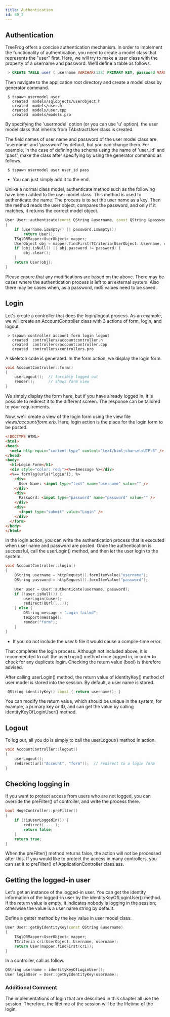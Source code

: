 ```yaml
---
title: Authentication
id: 80_2
---
```


## Authentication

TreeFrog offers a concise authentication mechanism.
In order to implement the functionality of authentication, you need to create a model class that represents the "user" first. Here, we will try to make a user class with the property of a username and password.
We’ll define a table as follows.

```sql
 > CREATE TABLE user ( username VARCHAR(128) PRIMARY KEY, password VARCHAR(128) );
```
  
Then navigate to the application root directory and create a model class by generator command.

```
 $ tspawn usermodel user
   created  models/sqlobjects/userobject.h
   created  models/user.h
   created  models/user.cpp
   created  models/models.pro
```
 
By specifying the 'usermodel' option (or you can use  'u' option), the user model class that inherits from TAbstractUser class is created.

The field names of user name and password of the user model class are 'username' and 'password' by default, but you can change them.  For example, in the case of defining the schema using the name of 'user_id' and 'pass', make the class after specifying by using the generator command as follows. 

```
 $ tspawn usermodel user user_id pass
```

- You can just simply add it to the end.
 
Unlike a normal class model, authenticate method such as the following have been added to the user model class. This method is used to authenticate the name. The process is to set the user name as a key. Then the method reads the user object, compares the password, and only if it matches, it returns the correct model object.

```c++
User User::authenticate(const QString &username, const QString &password)
{
    if (username.isEmpty() || password.isEmpty())
        return User();
    TSqlORMapper<UserObject> mapper;
    UserObject obj = mapper.findFirst(TCriteria(UserObject::Username, username));
    if (obj.isNull() || obj.password != password) {
        obj.clear();
    }
    return User(obj);
}
```

Please ensure that any modifications are based on the above.
There may be cases where the authentication process is left to an external system.  Also there may be cases when, as a password, md5 values need to be saved.

## Login

Let's create a controller that does the login/logout process. As an example, we will create an AccountController class with 3 actions of form, login, and logout.

```
 > tspawn controller account form login logout
   created  controllers/accountcontroller.h
   created  controllers/accountcontroller.cpp
   created  controllers/controllers.pro
```

A skeleton code is generated.
In the form action, we display the login form.

```c++
void AccountController::form()
{
    userLogout();  // forcibly logged out
    render();      // shows form view
}
```

We simply display the form here, but if you have already logged in, it is possible to redirect it to the different screen. The response can be tailored to your requirements.

Now, we'll create a view of the login form using the view file *views/account/form.erb*. Here, login action is the place for the login form to be posted.

```html
<!DOCTYPE HTML>
<html>
<head>
  <meta http-equiv="content-type" content="text/html;charset=UTF-8" />
</head>
<body>
  <h1>Login Form</h1>
  <div style="color: red;"><%==$message %></div>
  <%== formTag(urla("login")); %>
    <div>
      User Name: <input type="text" name="username" value="" />
    </div>
    <div>
      Password: <input type="password" name="password" value="" />
    </div>
    <div>
      <input type="submit" value="Login" />
    </div>
  </form>
</body>
</html>
```
 
In the login action, you can write the authentication process that is executed when user name and password are posted. Once the authentication is successful, call the userLogin() method, and then let the user login to the system.  

```c++
void AccountController::login()
{
    QString username = httpRequest().formItemValue("username");
    QString password = httpRequest().formItemValue("password");
 
    User user = User::authenticate(username, password);
    if (!user.isNull()) {
        userLogin(&user);
        redirect(QUrl(...));
    } else {
        QString message = "Login failed";
        texport(message);
        render("form");
    }
}
```
 
- If you do not include the *user.h* file it would cause a compile-time error.

That completes the login process.
Although not included above, it is recommended to call the userLogin() method once logged in, in order to check for any duplicate login. Checking the return value (bool) is therefore advised.
 
After calling userLogin() method, the return value of identityKey() method of user model is stored into the session. By default, a user name is stored.

```c++
 QString identityKey() const { return username(); }
```

You can modify the return value, which should be unique in the system, for example, a primary key or ID, and can get the value by calling identityKeyOfLoginUser() method.
 
## Logout

To log out, all you do is simply to call the userLogout() method in action.

```c++
void AccountController::logout()
{
    userLogout();
    redirect(url("Account", "form"));  // redirect to a login form
}
```

## Checking logging in

If you want to protect access from users who are not logged, you can override the preFilter() of controller, and write the process there.

```c++
bool HogeController::preFilter()
{
    if (!isUserLoggedIn()) {
        redirect( ... );
        return false;
    }
    return true;
}
``` 
  
When the preFilter() method returns false, the action will not be processed after this.
If you would like to protect the access in many controllers, you can set it to preFilter() of ApplicationController class.ass.
 
## Getting the logged-in user

Let's get an instance of the logged-in user.
You can get the identity information of the logged-in user by the identityKeyOfLoginUser() method. If the return value is empty, it indicates nobody is logging in the session; otherwise the value is a user name string by default.

Define a getter method by the key value in user model class.

```c++
User User::getByIdentityKey(const QString &username)
{
    TSqlORMapper<UserObject> mapper;
    TCriteria cri(UserObject::Username, username);
    return User(mapper.findFirst(cri));
}
```

In a controller, call as follow.

```c++
QString username = identityKeyOfLoginUser();
User loginUser = User::getByIdentityKey(username);
```
 
### Additional Comment

The implementations of login that are described in this chapter all use the session. Therefore, the lifetime of the session will be the lifetime of the login.